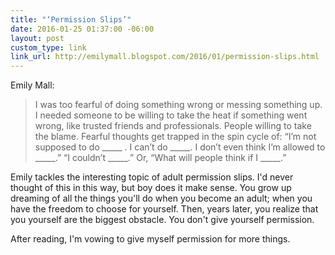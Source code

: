 ```yaml
---
title: "‘Permission Slips’"
date: 2016-01-25 01:37:00 -06:00
layout: post
custom_type: link
link_url: http://emilymall.blogspot.com/2016/01/permission-slips.html
---
```


Emily Mall:

> I was too fearful of doing something wrong or messing something up. I needed someone to be willing to take the heat if something went wrong, like trusted friends and professionals. People willing to take the blame. Fearful thoughts get trapped in the spin cycle of: “I’m not supposed to do \_\_\_\_\_ . I can’t do \_\_\_\_\_. I don’t even think I’m allowed to \_\_\_\_\_.” “I couldn’t \_\_\_\_\_.” Or, “What will people think if I \_\_\_\_\_.”

Emily tackles the interesting topic of adult permission slips. I'd never thought of this in this way, but boy does it make sense. You grow up dreaming of all the things you'll do when you become an adult; when you have the freedom to choose for yourself. Then, years later, you realize that you yourself are the biggest obstacle. You don't give yourself permission.

After reading, I'm vowing to give myself permission for more things. 
